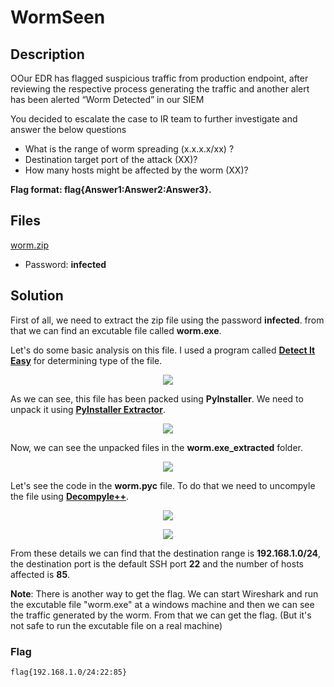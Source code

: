 # WormSeen

## Description

OOur EDR has flagged suspicious traffic from production endpoint, after reviewing the respective process generating the traffic and another alert has been alerted “Worm Detected” in our SIEM

You decided to escalate the case to IR team to further investigate and answer the below questions

* What is the range of worm spreading (x.x.x.x/xx) ?
* Destination target port of the attack (XX)?
* How many hosts might be affected by the worm (XX)?

**Flag format: flag{Answer1:Answer2:Answer3}.**

## Files

[worm.zip](./worm.zip)

* Password: **infected**

## Solution

First of all, we need to extract the zip file using the password **infected**. from that we can find an excutable file called **worm.exe**.

Let's do some basic analysis on this file. I used a program called **[Detect It Easy](https://github.com/horsicq/Detect-It-Easy)** for determining type of the file.

<p align="center"><img src="./1.png"></p>

As we can see, this file has been packed using **PyInstaller**. We need to unpack it using **[PyInstaller Extractor](https://github.com/extremecoders-re/pyinstxtractor)**.

<p align="center"><img src="./2.png"></p>

Now, we can see the unpacked files in the **worm.exe_extracted** folder.

<p align="center"><img src="./3.png"></p>

Let's see the code in the **worm.pyc** file. To do that we need to uncompyle the file using **[Decompyle++](https://github.com/zrax/pycdc)**.

<p align="center"><img src="./4.png"></p>

<p align="center"><img src="./5.png"></p>

From these details we can find that the destination range is **192.168.1.0/24**, the destination port is the default SSH port **22** and the number of hosts affected is **85**.

**Note**: There is another way to get the flag. We can start Wireshark and run the excutable file "worm.exe" at a windows machine and then we can see the traffic generated by the worm. From that we can get the flag. (But it's not safe to run the excutable file on a real machine)

### Flag

```text
flag{192.168.1.0/24:22:85}
```
